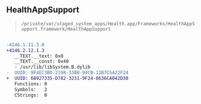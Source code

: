 ## HealthAppSupport

> `/private/var/staged_system_apps/Health.app/Frameworks/HealthAppSupport.framework/HealthAppSupport`

```diff

-4146.1.11.3.0
+4146.2.12.1.3
   __TEXT.__text: 0x0
   __TEXT.__const: 0x40
   - /usr/lib/libSystem.B.dylib
-  UUID: 9F4EC3BD-2198-33BB-94CB-11B7C5A22F24
+  UUID: 68927335-D782-3231-9F24-8636CA042D30
   Functions: 0
   Symbols:   2
   CStrings:  0

```
